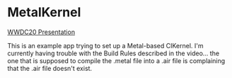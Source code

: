 # MetalKernel

[WWDC20 Presentation](https://developer.apple.com/wwdc20/10021)

This is an example app trying to set up a Metal-based CIKernel. I'm currently having trouble with the Build Rules described in the video...
the one that is supposed to compile the .metal file into a .air file is complaining that the .air file doesn't exist.

